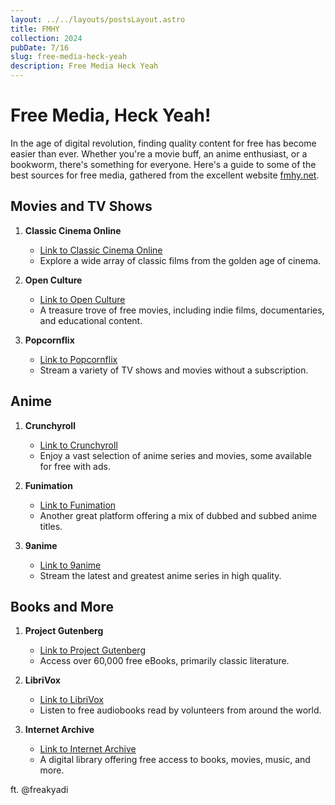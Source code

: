 ```yaml
---
layout: ../../layouts/postsLayout.astro
title: FMHY
collection: 2024
pubDate: 7/16
slug: free-media-heck-yeah
description: Free Media Heck Yeah
---
```

# Free Media, Heck Yeah!

In the age of digital revolution, finding quality content for free has become easier than ever. Whether you're a movie buff, an anime enthusiast, or a bookworm, there's something for everyone. Here's a guide to some of the best sources for free media, gathered from the excellent website [fmhy.net](https://fmhy.net).

## Movies and TV Shows

1. **Classic Cinema Online**
   - [Link to Classic Cinema Online](https://example.com/classic-cinema)
   - Explore a wide array of classic films from the golden age of cinema.

2. **Open Culture**
   - [Link to Open Culture](https://example.com/open-culture)
   - A treasure trove of free movies, including indie films, documentaries, and educational content.

3. **Popcornflix**
   - [Link to Popcornflix](https://example.com/popcornflix)
   - Stream a variety of TV shows and movies without a subscription.

## Anime

1. **Crunchyroll**
   - [Link to Crunchyroll](https://example.com/crunchyroll)
   - Enjoy a vast selection of anime series and movies, some available for free with ads.

2. **Funimation**
   - [Link to Funimation](https://example.com/funimation)
   - Another great platform offering a mix of dubbed and subbed anime titles.

3. **9anime**
   - [Link to 9anime](https://example.com/9anime)
   - Stream the latest and greatest anime series in high quality.

## Books and More

1. **Project Gutenberg**
   - [Link to Project Gutenberg](https://example.com/project-gutenberg)
   - Access over 60,000 free eBooks, primarily classic literature.

2. **LibriVox**
   - [Link to LibriVox](https://example.com/librivox)
   - Listen to free audiobooks read by volunteers from around the world.

3. **Internet Archive**
   - [Link to Internet Archive](https://example.com/internet-archive)
   - A digital library offering free access to books, movies, music, and more.

ft. @freakyadi 